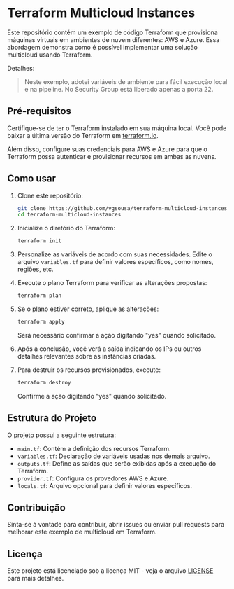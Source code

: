 # Terraform Multicloud Instances

Este repositório contém um exemplo de código Terraform que provisiona máquinas virtuais em ambientes de nuvem diferentes: AWS e Azure. Essa abordagem demonstra como é possível implementar uma solução multicloud usando Terraform.

Detalhes:
> Neste exemplo, adotei variáveis de ambiente para fácil execução local e na pipeline.
> No Security Group está liberado apenas a porta 22.

## Pré-requisitos

Certifique-se de ter o Terraform instalado em sua máquina local. Você pode baixar a última versão do Terraform em [terraform.io](https://www.terraform.io/downloads.html).

Além disso, configure suas credenciais para AWS e Azure para que o Terraform possa autenticar e provisionar recursos em ambas as nuvens. 

## Como usar

1. Clone este repositório:

    ```bash
    git clone https://github.com/vgsousa/terraform-multicloud-instances.git
    cd terraform-multicloud-instances
    ```

2. Inicialize o diretório do Terraform:

    ```bash
    terraform init
    ```

3. Personalize as variáveis de acordo com suas necessidades. Edite o arquivo `variables.tf` para definir valores específicos, como nomes, regiões, etc.

4. Execute o plano Terraform para verificar as alterações propostas:

    ```bash
    terraform plan
    ```

5. Se o plano estiver correto, aplique as alterações:

    ```bash
    terraform apply
    ```

    Será necessário confirmar a ação digitando "yes" quando solicitado.

6. Após a conclusão, você verá a saída indicando os IPs ou outros detalhes relevantes sobre as instâncias criadas.

7. Para destruir os recursos provisionados, execute:

    ```bash
    terraform destroy
    ```

    Confirme a ação digitando "yes" quando solicitado.

## Estrutura do Projeto

O projeto possui a seguinte estrutura:

- `main.tf`: Contém a definição dos recursos Terraform.
- `variables.tf`: Declaração de variáveis usadas nos demais arquivo.
- `outputs.tf`: Define as saídas que serão exibidas após a execução do Terraform.
- `provider.tf`: Configura os provedores AWS e Azure.
- `locals.tf`: Arquivo opcional para definir valores específicos.

## Contribuição

Sinta-se à vontade para contribuir, abrir issues ou enviar pull requests para melhorar este exemplo de multicloud em Terraform.

## Licença

Este projeto está licenciado sob a licença MIT - veja o arquivo [LICENSE](LICENSE) para mais detalhes.
